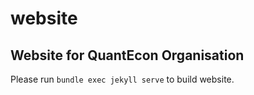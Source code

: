 # website
Website for QuantEcon Organisation
---

Please run `bundle exec jekyll serve` to build website.